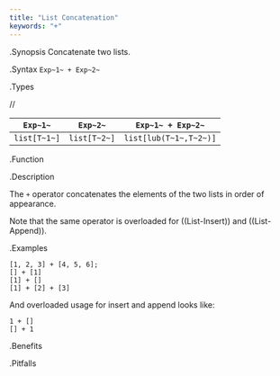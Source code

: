 ```yaml
---
title: "List Concatenation"
keywords: "+"
---
```


.Synopsis
Concatenate two lists.

.Syntax
`Exp~1~ + Exp~2~`

.Types

//

| `Exp~1~`     |  `Exp~2~`     | `Exp~1~ + Exp~2~`       |
| --- | --- | --- |
| `list[T~1~]` |  `list[T~2~]` | `list[lub(T~1~,T~2~)]`  |



.Function

.Description

The `+` operator concatenates the elements of the two lists in order of appearance. 

Note that the same operator is overloaded for ((List-Insert)) and ((List-Append)).

.Examples

```rascal-shell
[1, 2, 3] + [4, 5, 6];
[] + [1]
[1] + []
[1] + [2] + [3]
```

And overloaded usage for insert and append looks like:
```rascal-shell
1 + []
[] + 1
```

.Benefits

.Pitfalls

